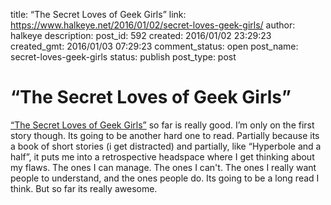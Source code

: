 title: “The Secret Loves of Geek Girls”
link: https://www.halkeye.net/2016/01/02/secret-loves-geek-girls/
author: halkeye
description: 
post_id: 592
created: 2016/01/02 23:29:23
created_gmt: 2016/01/03 07:29:23
comment_status: open
post_name: secret-loves-geek-girls
status: publish
post_type: post

# “The Secret Loves of Geek Girls”

[“The Secret Loves of Geek Girls”](https://www.kickstarter.com/projects/hopelnicholson/the-secret-loves-of-geek-girls) so far is really good. I’m only on the first story though. Its going to be another hard one to read. Partially because its a book of short stories (i get distracted) and partially, like “Hyperbole and a half”, it puts me into a retrospective headspace where I get thinking about my flaws. The ones I can manage. The ones I can't. The ones I really want people to understand, and the ones people do. Its going to be a long read I think. But so far its really awesome.